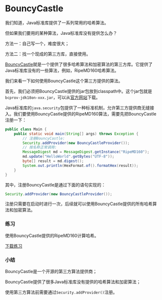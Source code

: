 # BouncyCastle

我们知道，Java标准库提供了一系列常用的哈希算法。

但如果我们要用的某种算法，Java标准库没有提供怎么办？

方法一：自己写一个，难度很大；

方法二：找一个现成的第三方库，直接使用。

[BouncyCastle](https://www.bouncycastle.org/)就是一个提供了很多哈希算法和加密算法的第三方库。它提供了Java标准库没有的一些算法，例如，RipeMD160哈希算法。

我们来看一下如何使用BouncyCastle这个第三方提供的算法。

首先，我们必须把BouncyCastle提供的jar包放到classpath中。这个jar包就是`bcprov-jdk18on-xxx.jar`，可以从[官方网站](https://www.bouncycastle.org/latest_releases.html)下载。

Java标准库的`java.security`包提供了一种标准机制，允许第三方提供商无缝接入。我们要使用BouncyCastle提供的RipeMD160算法，需要先把BouncyCastle注册一下：

```java
public class Main {
    public static void main(String[] args) throws Exception {
        // 注册BouncyCastle:
        Security.addProvider(new BouncyCastleProvider());
        // 按名称正常调用:
        MessageDigest md = MessageDigest.getInstance("RipeMD160");
        md.update("HelloWorld".getBytes("UTF-8"));
        byte[] result = md.digest();
        System.out.println(HexFormat.of().formatHex(result));
    }
}
```

其中，注册BouncyCastle是通过下面的语句实现的：

```java
Security.addProvider(new BouncyCastleProvider());
```

注册只需要在启动时进行一次，后续就可以使用BouncyCastle提供的所有哈希算法和加密算法。

### 练习

使用BouncyCastle提供的RipeMD160计算哈希。

[下载练习](encrypt-bc.zip)

### 小结

BouncyCastle是一个开源的第三方算法提供商；

BouncyCastle提供了很多Java标准库没有提供的哈希算法和加密算法；

使用第三方算法前需要通过`Security.addProvider()`注册。
